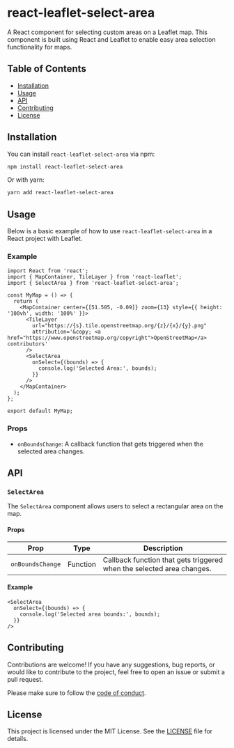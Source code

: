 # react-leaflet-select-area

A React component for selecting custom areas on a Leaflet map. This component is built using React and Leaflet to enable easy area selection functionality for maps.

## Table of Contents

- [Installation](#installation)
- [Usage](#usage)
- [API](#api)
- [Contributing](#contributing)
- [License](#license)

## Installation

You can install `react-leaflet-select-area` via npm:

```bash
npm install react-leaflet-select-area
```

Or with yarn:

```bash
yarn add react-leaflet-select-area
```

## Usage

Below is a basic example of how to use `react-leaflet-select-area` in a React project with Leaflet.

### Example

```tsx
import React from 'react';
import { MapContainer, TileLayer } from 'react-leaflet';
import { SelectArea } from 'react-leaflet-select-area';

const MyMap = () => {
  return (
    <MapContainer center={[51.505, -0.09]} zoom={13} style={{ height: '100vh', width: '100%' }}>
      <TileLayer
        url="https://{s}.tile.openstreetmap.org/{z}/{x}/{y}.png"
        attribution='&copy; <a href="https://www.openstreetmap.org/copyright">OpenStreetMap</a> contributors'
      />
      <SelectArea
        onSelect={(bounds) => {
          console.log('Selected Area:', bounds);
        }}
      />
    </MapContainer>
  );
};

export default MyMap;
```

### Props

- `onBoundsChange`: A callback function that gets triggered when the selected area changes.

## API

### `SelectArea`

The `SelectArea` component allows users to select a rectangular area on the map.

#### Props

| Prop     | Type     | Description                                         |
|----------|----------|-----------------------------------------------------|
| `onBoundsChange` | Function | Callback function that gets triggered when the selected area changes.

#### Example

```tsx
<SelectArea
  onSelect={(bounds) => {
    console.log('Selected area bounds:', bounds);
  }}
/>
```

## Contributing

Contributions are welcome! If you have any suggestions, bug reports, or would like to contribute to the project, feel free to open an issue or submit a pull request.

Please make sure to follow the [code of conduct](CODE_OF_CONDUCT.md).

## License

This project is licensed under the MIT License. See the [LICENSE](LICENSE) file for details.